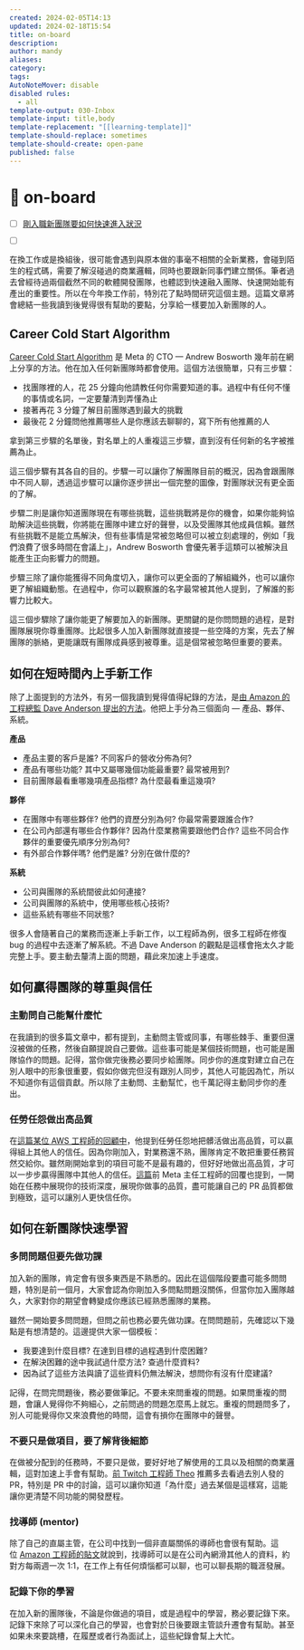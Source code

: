 ```yaml
---
created: 2024-02-05T14:13
updated: 2024-02-18T15:54
title: on-board
description: 
author: mandy
aliases: 
category: 
tags: 
AutoNoteMover: disable
disabled rules:
  - all
template-output: 030-Inbox
template-input: title,body
template-replacement: "[[learning-template]]"
template-should-replace: sometimes
template-should-create: open-pane
published: false
---
```

# 🚀 on-board

- [ ] [剛入職新團隊要如何快速進入狀況]([剛入職新團隊要如何快速進入狀況｜ExplainThis](https://www.explainthis.io/zh-hant/career/how-to-ramp-up-at-work))
- [ ] []()


在換工作或是換組後，很可能會遇到與原本做的事毫不相關的全新業務，會碰到陌生的程式碼，需要了解沒碰過的商業邏輯，同時也要跟新同事們建立關係。筆者過去曾經待過兩個截然不同的軟體開發團隊，也體認到快速融入團隊、快速開始能有產出的重要性。所以在今年換工作前，特別花了點時間研究這個主題。這篇文章將會總結一些我讀到後覺得很有幫助的要點，分享給一樣要加入新團隊的人。

## Career Cold Start Algorithm

[Career Cold Start Algorithm](https://boz.com/articles/career-cold-start) 是 Meta 的 CTO — Andrew Bosworth 幾年前在網上分享的方法。他在加入任何新團隊時都會使用。這個方法很簡單，只有三步驟：

- 找團隊裡的人，花 25 分鐘向他請教任何你需要知道的事。過程中有任何不懂的事情或名詞，一定要釐清到弄懂為止
- 接著再花 3 分鐘了解目前團隊遇到最大的挑戰
- 最後花 2 分鐘問他推薦哪些人是你應該去聊聊的，寫下所有他推薦的人

拿到第三步驟的名單後，對名單上的人重複這三步驟，直到沒有任何新的名字被推薦為止。

這三個步驟有其各自的目的。步驟一可以讓你了解團隊目前的概況，因為會跟團隊中不同人聊，透過這步驟可以讓你逐步拼出一個完整的圖像，對團隊狀況有更全面的了解。

步驟二則是讓你知道團隊現在有哪些挑戰，這些挑戰將是你的機會，如果你能夠協助解決這些挑戰，你將能在團隊中建立好的聲譽，以及受團隊其他成員信賴。雖然有些挑戰不是能立馬解決，但有些事情是常被忽略但可以被立刻處理的，例如「我們浪費了很多時間在會議上」，Andrew Bosworth 會優先著手這類可以被解決且能產生正向影響力的問題。

步驟三除了讓你能獲得不同角度切入，讓你可以更全面的了解組織外，也可以讓你更了解組織動態。在過程中，你可以觀察誰的名字最常被其他人提到，了解誰的影響力比較大。

這三個步驟除了讓你能更了解要加入的新團隊。更關鍵的是你問問題的過程，是對團隊展現你尊重團隊。比起很多人加入新團隊就直接提一些空降的方案，先去了解團隊的脈絡，更能讓既有團隊成員感到被尊重。這是個常被忽略但重要的要素。

## 如何在短時間內上手新工作

除了上面提到的方法外，有另一個我讀到覺得值得紀錄的方法，是[由 Amazon 的工程總監 Dave Anderson 提出的方法](https://scarletinked.medium.com/hit-the-ground-running-how-to-ramp-up-at-your-new-job-in-3-weeks-d57714657454)。他把上手分為三個面向 — 產品、夥伴、系統。

**產品**

- 產品主要的客戶是誰? 不同客戶的營收分佈為何?
- 產品有哪些功能? 其中又屬哪幾個功能最重要? 最常被用到?
- 目前團隊最看重哪幾項產品指標? 為什麼最看重這幾項?

**夥伴**

- 在團隊中有哪些夥伴? 他們的資歷分別為何? 你最常需要跟誰合作?
- 在公司內部還有哪些合作夥伴? 因為什麼業務需要跟他們合作? 這些不同合作夥伴的重要優先順序分別為何?
- 有外部合作夥伴嗎? 他們是誰? 分別在做什麼的?

**系統**

- 公司與團隊的系統間彼此如何連接?
- 公司與團隊的系統中，使用哪些核心技術?
- 這些系統有哪些不同狀態?

很多人會隨著自己的業務而逐漸上手新工作，以工程師為例，很多工程師在修復 bug 的過程中去逐漸了解系統。不過 Dave Anderson 的觀點是這樣會拖太久才能完整上手。要主動去釐清上面的問題，藉此來加速上手速度。

## 如何贏得團隊的尊重與信任

### 主動問自己能幫什麼忙

在我讀到的很多篇文章中，都有提到，主動問主管或同事，有哪些棘手、重要但還沒被做的任務，然後自願提說自己要做。這些事可能是某個技術問題，也可能是團隊協作的問題。記得，當你做完後務必要同步給團隊。同步你的進度對建立自己在別人眼中的形象很重要，假如你做完但沒有跟別人同步，其他人可能因為忙，所以不知道你有這個貢獻。所以除了主動問、主動幫忙，也千萬記得主動同步你的產出。

### 任勞任怨做出高品質

在[這篇某位 AWS 工程師的回顧中](https://m.gelonghui.com/p/314636)，他提到任勞任怨地把髒活做出高品質，可以贏得組上其他人的信任。因為你剛加入，對業務還不熟，團隊肯定不敢把重要任務貿然交給你。雖然剛開始拿到的項目可能不是最有趣的，但好好地做出高品質，才可以一步步贏得團隊中其他人的信任。[這篇](https://www.jointaro.com/question/5WHDCIqDbtrOMhUMOSA0/when-my-teammates-think-of-me-i-want-them-to-see-someone-respectedimportant-how-can-i-do-that/)前 Meta 主任工程師的回覆也提到，一開始在任務中展現你的技術深度，展現你做事的品質，盡可能讓自己的 PR 品質都做到極致，這可以讓別人更快信任你。

## 如何在新團隊快速學習

### 多問問題但要先做功課

加入新的團隊，肯定會有很多東西是不熟悉的。因此在這個階段要盡可能多問問題，特別是前一個月，大家會認為你剛加入多問點問題沒關係，但當你加入團隊越久，大家對你的期望會轉變成你應該已經熟悉團隊的業務。

雖然一開始要多問問題，但問之前也務必要先做功課。在問問題前，先確認以下幾點是有想清楚的。這邊提供大家一個模板：

- 我要達到什麼目標? 在達到目標的過程遇到什麼困難?
- 在解決困難的途中我試過什麼方法? 查過什麼資料?
- 因為試了這些方法與讀了這些資料仍無法解決，想問你有沒有什麼建議?

記得，在問完問題後，務必要做筆記。不要未來問重複的問題。如果問重複的問題，會讓人覺得你不夠細心，之前問過的問題怎麼馬上就忘。重複的問題問多了，別人可能覺得你又來浪費他的時間，這會有損你在團隊中的聲譽。

### 不要只是做項目，要了解背後細節

在做被分配到的任務時，不要只是做，要好好地了解使用的工具以及相關的商業邏輯，這對加速上手會有幫助。[前 Twitch 工程師 Theo](https://youtu.be/1rC4cTRZeWc) 推薦多去看過去別人發的 PR，特別是 PR 中的討論，這可以讓你知道「為什麼」過去某個是這樣寫，這能讓你更清楚不同功能的開發歷程。

### 找導師 (mentor)

除了自己的直屬主管，在公司中找到一個非直屬關係的導師也會很有幫助。這位 [Amazon 工程師的貼文](https://www.facebook.com/seattao/posts/pfbid02aWZZxLHqYJJUAt2MR1177cfUmsEZai5CEEq9e2QPDYQsjupWM632BhxsyTW6KiJol)就說到，找導師可以是在公司內網滑其他人的資料，約對方每兩週一次 1:1，在工作上有任何煩惱都可以聊，也可以聊長期的職涯發展。

### 記錄下你的學習

在加入新的團隊後，不論是你做過的項目，或是過程中的學習，務必要記錄下來。記錄下來除了可以深化自己的學習，也會對於日後要跟主管談升遷會有幫助。甚至如果未來要跳槽，在履歷或者行為面試上，這些紀錄會幫上大忙。
